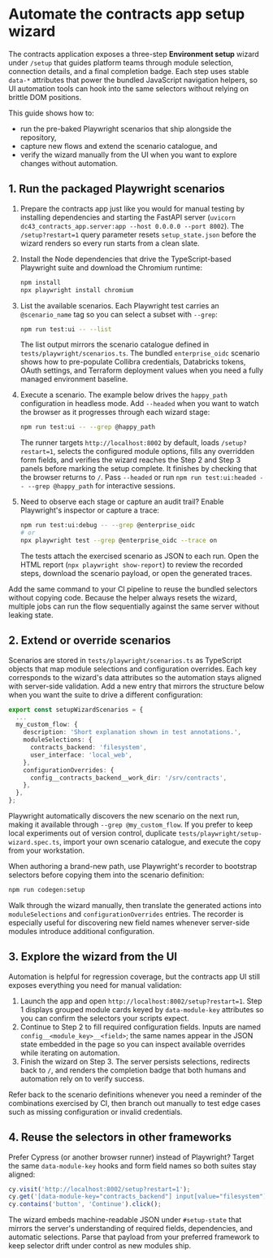 # Automate the contracts app setup wizard

The contracts application exposes a three-step **Environment setup** wizard under `/setup` that guides platform teams through module selection, connection details, and a final completion badge. Each step uses stable `data-*` attributes that power the bundled JavaScript navigation helpers, so UI automation tools can hook into the same selectors without relying on brittle DOM positions.

This guide shows how to:

- run the pre-baked Playwright scenarios that ship alongside the repository,
- capture new flows and extend the scenario catalogue, and
- verify the wizard manually from the UI when you want to explore changes without automation.

## 1. Run the packaged Playwright scenarios

1. Prepare the contracts app just like you would for manual testing by installing dependencies and starting the FastAPI server (`uvicorn dc43_contracts_app.server:app --host 0.0.0.0 --port 8002`). The `/setup?restart=1` query parameter resets `setup_state.json` before the wizard renders so every run starts from a clean slate.
2. Install the Node dependencies that drive the TypeScript-based Playwright suite and download the Chromium runtime:

   ```bash
   npm install
   npx playwright install chromium
   ```

3. List the available scenarios. Each Playwright test carries an `@scenario_name` tag so you can select a subset with `--grep`:

   ```bash
   npm run test:ui -- --list
   ```

   The list output mirrors the scenario catalogue defined in `tests/playwright/scenarios.ts`. The bundled `enterprise_oidc` scenario shows how to pre-populate Collibra credentials, Databricks tokens, OAuth settings, and Terraform deployment values when you need a fully managed environment baseline.

4. Execute a scenario. The example below drives the `happy_path` configuration in headless mode. Add `--headed` when you want to watch the browser as it progresses through each wizard stage:

   ```bash
   npm run test:ui -- --grep @happy_path
   ```

   The runner targets `http://localhost:8002` by default, loads `/setup?restart=1`, selects the configured module options, fills any overridden form fields, and verifies the wizard reaches the Step 2 and Step 3 panels before marking the setup complete. It finishes by checking that the browser returns to `/`. Pass `--headed` or run `npm run test:ui:headed -- --grep @happy_path` for interactive sessions.

5. Need to observe each stage or capture an audit trail? Enable Playwright's inspector or capture a trace:

   ```bash
   npm run test:ui:debug -- --grep @enterprise_oidc
   # or
   npx playwright test --grep @enterprise_oidc --trace on
   ```

   The tests attach the exercised scenario as JSON to each run. Open the HTML report (`npx playwright show-report`) to review the recorded steps, download the scenario payload, or open the generated traces.

Add the same command to your CI pipeline to reuse the bundled selectors without copying code. Because the helper always resets the wizard, multiple jobs can run the flow sequentially against the same server without leaking state.

## 2. Extend or override scenarios

Scenarios are stored in `tests/playwright/scenarios.ts` as TypeScript objects that map module selections and configuration overrides. Each key corresponds to the wizard's data attributes so the automation stays aligned with server-side validation. Add a new entry that mirrors the structure below when you want the suite to drive a different configuration:

```ts
export const setupWizardScenarios = {
  ...
  my_custom_flow: {
    description: 'Short explanation shown in test annotations.',
    moduleSelections: {
      contracts_backend: 'filesystem',
      user_interface: 'local_web',
    },
    configurationOverrides: {
      config__contracts_backend__work_dir: '/srv/contracts',
    },
  },
};
```

Playwright automatically discovers the new scenario on the next run, making it available through `--grep @my_custom_flow`. If you prefer to keep local experiments out of version control, duplicate `tests/playwright/setup-wizard.spec.ts`, import your own scenario catalogue, and execute the copy from your workstation.

When authoring a brand-new path, use Playwright's recorder to bootstrap selectors before copying them into the scenario definition:

```bash
npm run codegen:setup
```

Walk through the wizard manually, then translate the generated actions into `moduleSelections` and `configurationOverrides` entries. The recorder is especially useful for discovering new field names whenever server-side modules introduce additional configuration.

## 3. Explore the wizard from the UI

Automation is helpful for regression coverage, but the contracts app UI still exposes everything you need for manual validation:

1. Launch the app and open `http://localhost:8002/setup?restart=1`. Step 1 displays grouped module cards keyed by `data-module-key` attributes so you can confirm the selectors your scripts expect.
2. Continue to Step 2 to fill required configuration fields. Inputs are named `config__<module_key>__<field>`; the same names appear in the JSON state embedded in the page so you can inspect available overrides while iterating on automation.
3. Finish the wizard on Step 3. The server persists selections, redirects back to `/`, and renders the completion badge that both humans and automation rely on to verify success.

Refer back to the scenario definitions whenever you need a reminder of the combinations exercised by CI, then branch out manually to test edge cases such as missing configuration or invalid credentials.

## 4. Reuse the selectors in other frameworks

Prefer Cypress (or another browser runner) instead of Playwright? Target the same `data-module-key` hooks and form field names so both suites stay aligned:

```js
cy.visit('http://localhost:8002/setup?restart=1');
cy.get('[data-module-key="contracts_backend"] input[value="filesystem"]').check();
cy.contains('button', 'Continue').click();
```

The wizard embeds machine-readable JSON under `#setup-state` that mirrors the server's understanding of required fields, dependencies, and automatic selections. Parse that payload from your preferred framework to keep selector drift under control as new modules ship.
